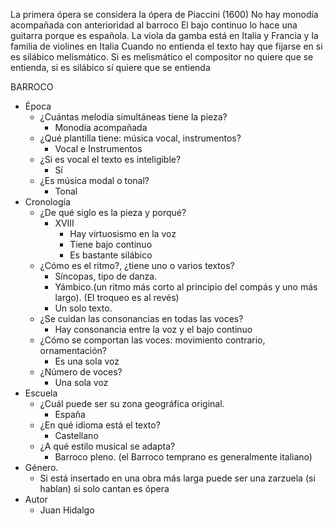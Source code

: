 La primera ópera se considera la ópera de Piaccini (1600)
No hay monodía acompañada con anterioridad al barroco 
El bajo continuo lo hace una guitarra porque es española. La viola da gamba está en Italia y Francia y la familia de violines en Italia
Cuando no entienda el texto hay que fijarse en si es silábico  melismático. Si es melismático el compositor no quiere que se entienda, si es silábico sí quiere que se entienda

BARROCO 
- Época
	- ¿Cuántas melodía simultáneas tiene la pieza?
		- Monodía acompañada
	- ¿Qué plantilla tiene: música vocal, instrumentos?
		- Vocal e Instrumentos
	- ¿Si es vocal el texto es inteligible?
		- Sí
	- ¿Es música modal o tonal?
		- Tonal
- Cronología
	-  ¿De qué siglo es la pieza y porqué?
		-  XVIII
			- Hay virtuosismo en la voz
			- Tiene bajo continuo 
			- Es bastante silábico
	- ¿Cómo es el ritmo?, ¿tiene uno o varios textos?
		- Síncopas, tipo de danza. 
		- Yámbico.(un ritmo más corto al principio del compás y uno más largo). (El troqueo es al revés)
		- Un solo texto.
	- ¿Se cuidan las consonancias en todas las voces?
		- Hay consonancia entre la voz y el bajo continuo
	- ¿Cómo se comportan las voces: movimiento contrario, ornamentación?
		- Es una sola voz
	- ¿Número de voces?
		- Una sola voz
- Escuela
	- ¿Cuál puede ser su zona geográfica original.
		- España
	- ¿En qué idioma está el texto?
		- Castellano 
	- ¿A qué estilo musical se adapta?
		- Barroco pleno. (el Barroco temprano es generalmente italiano) 
- Género. 
	- Si está insertado en una obra más larga puede ser una zarzuela (si hablan) si solo cantan es ópera  
- Autor
	- Juan Hidalgo
